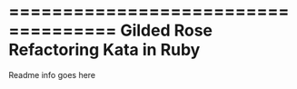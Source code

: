 ====================================
Gilded Rose Refactoring Kata in Ruby
====================================

Readme info goes here
